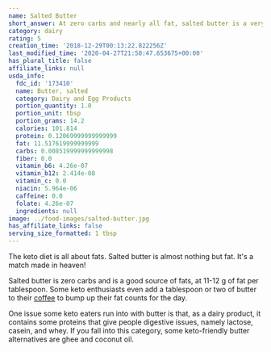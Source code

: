 ```yaml
---
name: Salted Butter
short_answer: At zero carbs and nearly all fat, salted butter is a very keto food.
category: dairy
rating: 5
creation_time: '2018-12-29T00:13:22.822256Z'
last_modified_time: '2020-04-27T21:50:47.653675+00:00'
has_plural_title: false
affiliate_links: null
usda_info:
  fdc_id: '173410'
  name: Butter, salted
  category: Dairy and Egg Products
  portion_quantity: 1.0
  portion_unit: tbsp
  portion_grams: 14.2
  calories: 101.814
  protein: 0.12069999999999999
  fat: 11.517619999999999
  carbs: 0.008519999999999998
  fiber: 0.0
  vitamin_b6: 4.26e-07
  vitamin_b12: 2.414e-08
  vitamin_c: 0.0
  niacin: 5.964e-06
  caffeine: 0.0
  folate: 4.26e-07
  ingredients: null
image: ../food-images/salted-butter.jpg
has_affiliate_links: false
serving_size_formatted: 1 tbsp
---
```

The keto diet is all about fats. Salted butter is almost nothing but fat. It's a match made in heaven!

Salted butter is zero carbs and is a good source of fats, at 11-12 g of fat per tablespoon. Some keto enthusiasts even add a tablespoon or two of butter to their [coffee](/coffee) to bump up their fat counts for the day.

One issue some keto eaters run into with butter is that, as a dairy product, it contains some proteins that give people digestive issues, namely lactose, casein, and whey. If you fall into this category, some keto-friendly butter alternatives are ghee and coconut oil.
